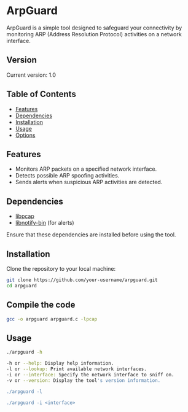 # ArpGuard

ArpGuard is a simple tool designed to safeguard your connectivity by monitoring ARP (Address Resolution Protocol) activities on a network interface.

## Version

Current version: 1.0

## Table of Contents

- [Features](#features)
- [Dependencies](#dependencies)
- [Installation](#installation)
- [Usage](#usage)
- [Options](#options)

## Features

- Monitors ARP packets on a specified network interface.
- Detects possible ARP spoofing activities.
- Sends alerts when suspicious ARP activities are detected.

## Dependencies

- [libpcap](https://www.tcpdump.org/)
- [libnotify-bin](https://packages.debian.org/sid/libnotify-bin) (for alerts)

Ensure that these dependencies are installed before using the tool.

## Installation

Clone the repository to your local machine:

```bash
git clone https://github.com/your-username/arpguard.git
cd arpguard
```

## Compile the code

```bash
gcc -o arpguard arpguard.c -lpcap
```

## Usage

```bash
./arpguard -h

-h or --help: Display help information.
-l or --lookup: Print available network interfaces.
-i or --interface: Specify the network interface to sniff on.
-v or --version: Display the tool's version information.

./arpguard -l

./arpguard -i <interface>
```

